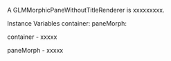 A GLMMorphicPaneWithoutTitleRenderer is xxxxxxxxx.Instance Variables	container:		<Object>	paneMorph:		<Object>container	- xxxxxpaneMorph	- xxxxx